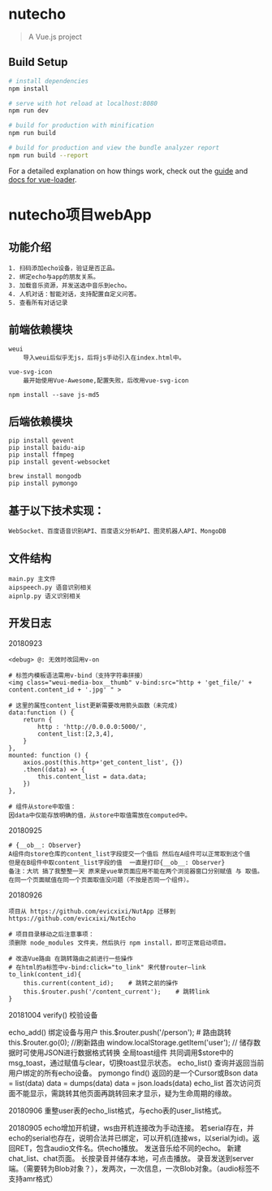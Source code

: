 # nutecho

> A Vue.js project

## Build Setup

``` bash
# install dependencies
npm install

# serve with hot reload at localhost:8080
npm run dev

# build for production with minification
npm run build

# build for production and view the bundle analyzer report
npm run build --report
```

For a detailed explanation on how things work, check out the [guide](http://vuejs-templates.github.io/webpack/) and [docs for vue-loader](http://vuejs.github.io/vue-loader).


# nutecho项目webApp

## 功能介绍
~~~
1. 扫码添加echo设备，验证是否正品。
2. 绑定echo与app的朋友关系。
3. 加载音乐资源，并发送选中音乐到echo。
4. 人机对话：智能对话，支持配置自定义问答。
5. 查看所有对话记录
~~~

## 前端依赖模块
~~~
weui
    导入weui后似乎无js，后将js手动引入在index.html中。
    
vue-svg-icon
    最开始使用Vue-Awesome,配置失败，后改用vue-svg-icon

npm install --save js-md5
~~~


## 后端依赖模块
~~~
pip install gevent
pip install baidu-aip
pip install ffmpeg
pip install gevent-websocket

brew install mongodb
pip install pymongo
~~~


## 基于以下技术实现：
~~~
WebSocket、百度语音识别API、百度语义分析API、图灵机器人API、MongoDB
~~~

## 文件结构
~~~
main.py 主文件
aipspeech.py 语音识别相关
aipnlp.py 语义识别相关
~~~


## 开发日志
20180923
~~~
<debug> @: 无效时改回用v-on

# 标签内模板语法需用v-bind（支持字符串拼接）
<img class="weui-media-box__thumb" v-bind:src="http + 'get_file/' + content.content_id + '.jpg' " >

# 这里的属性content_list更新需要改用箭头函数（未完成)
data:function () {
    return {
        http : 'http://0.0.0.0:5000/',
        content_list:[2,3,4],
    }
},
mounted: function () {
    axios.post(this.http+'get_content_list', {})
    .then((data) => {
        this.content_list = data.data;
    })
},

# 组件从store中取值：
因data中仅能存放明确的值，从store中取值需放在computed中。
~~~

20180925
~~~
# {__ob__: Observer}
A组件向store仓库的content_list字段提交一个值后 然后在A组件可以正常取到这个值
但是在B组件中取content_list字段的值  一直是打印{__ob__: Observer}
备注：大坑 搞了我整整一天 原来是vue单页面应用不能在两个浏览器窗口分别赋值 与 取值。
在同一个页面赋值在同一个页面取值没问题（不按是否同一个组件）。
~~~

20180926
~~~
项目从 https://github.com/evicxixi/NutApp 迁移到 https://github.com/evicxixi/NutEcho

# 项目目录移动之后注意事项：
须删除 node_modules 文件夹，然后执行 npm install，即可正常启动项目。

# 改造Vue路由 在跳转路由之前进行一些操作
# 在html的a标签中v-bind:click="to_link" 来代替router—link
to_link(content_id){
    this.current(content_id);    # 跳转之前的操作
    this.$router.push('/content_current');    # 跳转link
}
~~~

20181004
<funish> verify() 校验设备

<funish> echo_add() 绑定设备与用户
    this.$router.push('/person');    # 路由跳转
    this.$router.go(0);    //刷新路由
    window.localStorage.getItem('user');    // 储存数据时可使用JSON进行数据格式转换
<finish> 全局toast组件
    共同调用$store中的msg_toast，通过赋值与clear，切换toast显示状态。
<funish> echo_list() 查询并返回当前用户绑定的所有echo设备。
    pymongo find() 返回的是一个Cursor或Bson
    data = list(data)
    data = dumps(data)
    data = json.loads(data)
<bug> echo_list 首次访问页面不能显示，需跳转其他页面再跳转回来才显示，疑为生命周期的缘故。


20180906
<finish> 重整user表的echo_list格式，与echo表的user_list格式。


20180905
echo增加开机键，ws由开机连接改为手动连接。
若serial存在，并echo的serial也存在，说明合法并已绑定，可以开机(连接ws，以serial为id)。返回RET，包含audio文件名。供echo播放。
发送音乐给不同的echo。
新建chat_list、chat页面。
长按录音并储存本地，可点击播放。
录音发送到server端。（需要转为Blob对象？），发两次，一次信息，一次Blob对象。（audio标签不支持amr格式）














